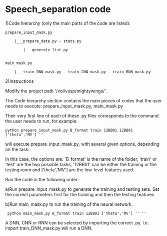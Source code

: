 # Speech_separation code

1)Code hierarchy (only the main parts of the code are listed):

    prepare_input_mask.py

        |___prepare_data.py - stats.py
 
            |___generate_list.py
      
 
    main_mask.py

        |___train_DNN_mask.py - train_CNN_mask.py - train_RNN_mask.py




2)Instructions

Modify the project path '/vol/vssp/mightywings/'.

The Code hierarchy section contains the main pieces of codes that the user needs to execute: prepare_input_mask.py, main_mask.py 

Their very first line of each of these .py files corresponds to the command the user needs to run, for example:

    python prepare_input_mask.py B_format train 12BB01 12BB01 ['theta','MV'] ''

will execute prepare_input_mask.py, with several given options, depending on the task. 

In this case, the options are: 'B_format' is the name of the folder, 'train' or 'test' are the two possible tasks, '12BB01' can be either the training or the testing room and ['theta','MV'] are the low-level features used.


Run the code in the following order:

a)Run prepare_input_mask.py to generate the training and testing sets. Set the correct parameters first for the training and then the testing features.

b)Run main_mask.py to run the training of the neural network. 

     python main_mask.py B_format train 12BB01 ['theta','MV'] '' '' 
     
A DNN, CNN or RNN can be selected by importing the correct .py. i.e. import train_DNN_mask.py will run a DNN.
